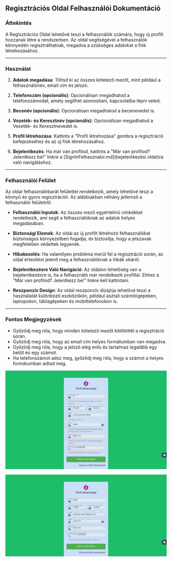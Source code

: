 ## Regisztrációs Oldal Felhasználói Dokumentáció

### Áttekintés

A Regisztrációs Oldal lehetővé teszi a felhasználók számára, hogy új profilt hozzanak létre a rendszerben. Az oldal segítségével a felhasználók könnyedén regisztrálhatnak, megadva a szükséges adatokat a fiók létrehozásához.

---

### Használat

1. **Adatok megadása**: Töltsd ki az összes kötelező mezőt, mint például a felhasználónév, email cím és jelszó.

2. **Telefonszám (opcionális)**: Opcionálisan megadhatod a telefonszámodat, amely segíthet azonosítani, kapcsolatba lépni veled.

3. **Becenév (opcionális)**: Opcionálisan megadhatod a becenevedet is.

4. **Vezeték- és Keresztnév (opcionális)**: Opcionálisan megadhatod a Vezeték- és Keresztnevedet is.

5. **Profil létrehozása**: Kattints a "Profil létrehozása" gombra a regisztráció befejezéséhez és az új fiók létrehozásához.

6. **Bejelentkezés**: Ha már van profilod, kattints a "Már van profilod? Jelentkezz be!" linkre a [SignInFelhasznaloi.md](bejelentkezési oldal)ra való navigáláshoz.

---

### Felhasználói Felület

Az oldal felhasználóbarát felülettel rendelkezik, amely lehetővé teszi a könnyű és gyors regisztrációt. Az alábbiakban néhány jellemző a felhasználói felületről:

- **Felhasználói Inputok**: Az összes mező egyértelmű címkékkel rendelkezik, ami segít a felhasználóknak az adatok helyes megadásában.

- **Biztonsági Elemek**: Az oldal az új profilt létrehozó felhasználókat biztonságos környezetben fogadja, és biztosítja, hogy a jelszavak megfelelően védettek legyenek.

- **Hibakezelés**: Ha valamilyen probléma merül fel a regisztráció során, az oldal értesítést jelenít meg a felhasználóknak a hibák okáról.

- **Bejelentkezésre Való Navigáció**: Az oldalon lehetőség van a bejelentkezésre is, ha a felhasználó már rendelkezik profillal. Ehhez a "Már van profilod? Jelentkezz be!" linkre kell kattintani.

- **Reszponzív Design**: Az oldal reszponzív dizájnja lehetővé teszi a használatát különböző eszközökön, például asztali számítógépeken, laptopokon, táblagépeken és mobiltelefonokon is.

---

### Fontos Megjegyzések

- Győződj meg róla, hogy minden kötelező mezőt kitöltöttél a regisztráció során.
- Győződj meg róla, hogy az email cím helyes formátumban van megadva.
- Győződj meg róla, hogy a jelszó elég erős és tartalmaz legalább egy betűt és egy számot.
- Ha telefonszámot adsz meg, győződj meg róla, hogy a számot a helyes formátumban adtad meg.

![Regisztációs oldal hibás adatok](./images/SignUpAllWrongImg.png)

![Regisztációs oldal helyes adatok](./images/SignUpAllGoodImg.png)